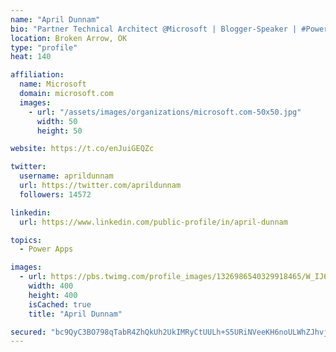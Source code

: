 ```yaml
---
name: "April Dunnam"
bio: "Partner Technical Architect @Microsoft | Blogger-Speaker | #PowerApps, #PowerAutomate, #Office365, #SharePoint | #WIT | #Karaoke Queen"
location: Broken Arrow, OK
type: "profile"
heat: 140

affiliation:
  name: Microsoft
  domain: microsoft.com
  images:
    - url: "/assets/images/organizations/microsoft.com-50x50.jpg"
      width: 50
      height: 50

website: https://t.co/enJuiGEQZc

twitter:
  username: aprildunnam
  url: https://twitter.com/aprildunnam
  followers: 14572

linkedin:
  url: https://www.linkedin.com/public-profile/in/april-dunnam

topics:
  - Power Apps

images:
  - url: https://pbs.twimg.com/profile_images/1326986540329918465/W_IJ6Ih2_400x400.jpg
    width: 400
    height: 400
    isCached: true
    title: "April Dunnam"

secured: "bc9QyC3BO798qTabR4ZhQkUh2UkIMRyCtUULh+S5URiNVeeKH6noULWhZJhvja4/MUOVQt5mV4MpmraIOdTIIr8/XytmXv3xGq1ZN8yEczDHvoq7ntOY/fa/X1v1DOfxf2OUVEbCuaVAOkNuBHB3gYXPNUxSeVAD0nU1Y19V+ZLhqUBw9fKX9scVc6aETx+KMJ+0QHMPvAizqOhhkJoJQGfuW6kkUtg1lFzJ8jCHtnfA/nkt9PXwXJtxLTF5rdigdQ3wzUgZvpwSyyZnHtzT+nf/RPW/yj5yxIOywTpNL0pz51HJti9bJwWY64bH5UA6YyFQJd0dEar4s8Q7MzSF6z9YoD8xAHoKNfzmOHZb3xZ6VKKTUwi/TVIrbEpnP9K7Zv8DZgrxKNz55nqY1Bsv7isFz++kQAaq15fKAoML+5A=;fOmdAp8NoxF92DASK6fU8g=="
---
```


